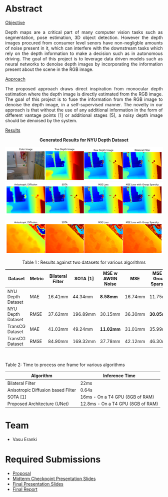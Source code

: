 # Abstract


<ins>Objective</ins>  
<p align ="justify">Depth maps are a critical part of many computer vision tasks such as segmentation, pose estimation, 3D object detection. However the depth images procured from consumer level senors have non-negligble amounts of noise present in it, which can interfere with the downstream tasks which rely on the depth information to make a decision such as in autonomous driving. The goal of this project is to leverage data driven models such as neural networks to denoise depth images by incorporating the information present about the scene in the RGB image.</p>
<ins>Approach</ins>  
<p align="justify">The proposed approach draws direct inspiration from monocular depth estimation where the depth image is directly estimated from the RGB image. The goal of this project is to fuse the information from the RGB image to denoise the depth image, in a self-supervised manner. The novelty in our approach is that without the use of any additional information in the form of different vantage points [1] or additional stages [5], a noisy depth image should be denoised by the system.  </p>

<ins>Results</ins>  

<p align="center"> <b>Generated Results for NYU Depth Dataset </b> </p>  

<img src = "https://github.com/Vasu-Eranki/DenoisingDepthImages/blob/main/Presentation%20Material/nyu_1.png">
<img src = "https://github.com/Vasu-Eranki/DenoisingDepthImages/blob/main/Presentation%20Material/nyu_2.png">

<p align="center> <b>Generated Results for the TransCG Dataset </b></p>  
 
<img src = "https://github.com/Vasu-Eranki/DenoisingDepthImages/blob/main/Presentation%20Material/transcg_1.png">  

<img src = "https://github.com/Vasu-Eranki/DenoisingDepthImages/blob/main/Presentation%20Material/transcg_2.png">
<p align="center"> Table 1 : Results against two datasets for various algorithms </p>  

 Dataset |Metric| Bilateral Filter | SOTA [1] | MSE w AWGN Noise | MSE | MSE w Group Sparsity  | MSE w downstream tasks
---| --- | --- | --- | ---| ---| ---| ---
NYU Depth Dataset |  MAE |  16.41mm|  44.34mm|  <b>8.58mm</b>|  16.74mm|  11.75mm|  10.01mm| 15.31mm
NYU Depth Dataset |  RMSE | 37.62mm| 196.89mm| 30.15mm| 36.30mm| <b>30.05mm</b>| <b>24.73mm</b>| 34.21mm| 
TransCG Dataset |  MAE |  41.03mm| 49.24mm| <b>11.02mm</b>| 31.01mm| 35.99mm| 16.35mm| 37.81mm| 
TransCG Dataset |  RMSE|  84.90mm| 169.32mm| 37.78mm| 42.12mm|  46.30mm| <b>32.45mm</b>| 49.05mm|  


 <p></br></p> 
<p align="left"> Table 2: Time to process one frame for various algorithms </p>


  
Algorithm |  Inference Time 
---|  ---
Bilateral Filter |  22ms 
Anisotropic Diffusion based Filter |  0.64s
SOTA [1] |  16ms - On a T4 GPU (8GB of RAM)
Proposed Architecture (UNet) |  12.8ms - On a T4 GPU (8GB of RAM)
  
# Team

* Vasu Eranki 

# Required Submissions

* [Proposal](proposal.md)
* [Midterm Checkpoint Presentation Slides](https://docs.google.com/presentation/d/1Kyzuc4vfThnysSqpJy_nGMxYRILOdqt1/edit?usp=sharing&ouid=109510607650224076456&rtpof=true&sd=true)
* [Final Presentation Slides](https://docs.google.com/presentation/d/1Qz5Prh5TxgHiTDqIplJr0FZuXQBvTlMh/edit?usp=sharing&ouid=109510607650224076456&rtpof=true&sd=true)
* [Final Report](report.md)
